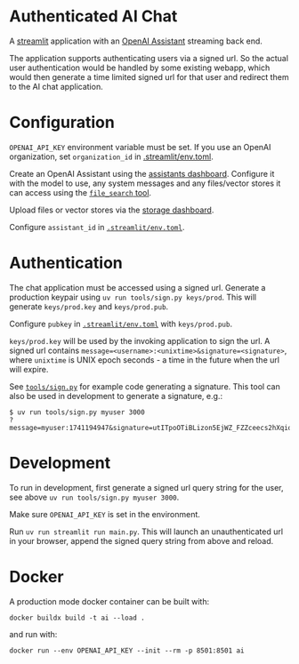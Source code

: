 # Authenticated AI Chat

A [streamlit](https://streamlit.io/) application with an
[OpenAI Assistant](https://platform.openai.com/docs/assistants/whats-new) streaming back end.

The application supports authenticating users via a signed url.
So the actual user authentication would be handled by some existing webapp,
which would then generate a time limited signed url for that user and redirect
them to the AI chat application.

# Configuration

`OPENAI_API_KEY` environment variable must be set.
If you use an OpenAI organization, set `organization_id` in [.streamlit/env.toml](.streamlit/env.toml).

Create an OpenAI Assistant using the [assistants dashboard](https://platform.openai.com/assistants).
Configure it with the model to use, any system messages and any files/vector stores it can access
using the [`file_search` tool](https://platform.openai.com/docs/assistants/tools/file-search).

Upload files or vector stores via the [storage dashboard](https://platform.openai.com/storage).

Configure `assistant_id` in [`.streamlit/env.toml`](.streamlit/env.toml).

# Authentication

The chat application must be accessed using a signed url.
Generate a production keypair using `uv run tools/sign.py keys/prod`.
This will generate `keys/prod.key` and `keys/prod.pub`.

Configure `pubkey` in [`.streamlit/env.toml`](.streamlit/env.toml) with `keys/prod.pub`.

`keys/prod.key` will be used by the invoking application to sign the url.
A signed url contains `message=<username>:<unixtime>&signature=<signature>`,
where `unixtime` is UNIX epoch seconds - a time in the future when the url will expire.

See [`tools/sign.py`](tools/sign.py) for example code generating a signature.
This tool can also be used in development to generate a signature, e.g.:

```sh-session
$ uv run tools/sign.py myuser 3000
?message=myuser:1741194947&signature=utITpoOTiBLizon5EjWZ_FZZceecs2hXqioSnvQxvYNL79ec58xC1ubi6OvKgkJesbpC5slNeiV8B9szWMk6Bw==
```

# Development

To run in development, first generate a signed url query string for the user,
see above `uv run tools/sign.py myuser 3000`.

Make sure `OPENAI_API_KEY` is set in the environment.

Run `uv run streamlit run main.py`.
This will launch an unauthenticated url in your browser,
append the signed query string from above and reload.

# Docker

A production mode docker container can be built with:

`docker buildx build -t ai --load .`

and run with:

`docker run --env OPENAI_API_KEY --init --rm -p 8501:8501 ai`
